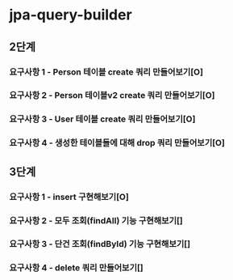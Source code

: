 # jpa-query-builder

## 2단계
### 요구사항 1 - Person 테이블 create 쿼리 만들어보기[O]
### 요구사항 2 - Person 테이블v2 create 쿼리 만들어보기[O]
### 요구사항 3 - User 테이블 create 쿼리 만들어보기[O]
### 요구사항 4 - 생성한 테이블들에 대해 drop 쿼리 만들어보기[O]

## 3단계
### 요구사항 1 - insert 구현해보기[O]
### 요구사항 2 - 모두 조회(findAll) 기능 구현해보기[]
### 요구사항 3 - 단건 조회(findById) 기능 구현해보기[]
### 요구사항 4 - delete 쿼리 만들어보기[]
